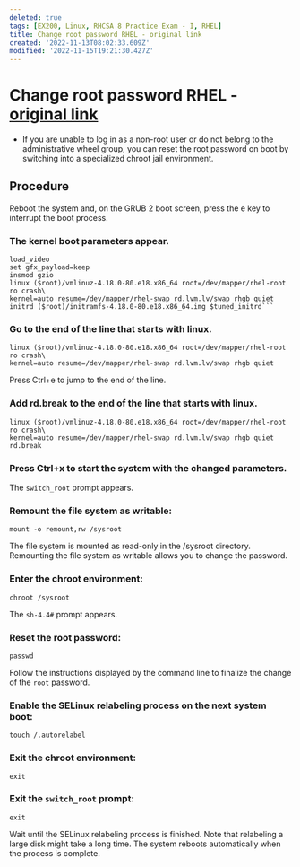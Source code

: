 ```yaml
---
deleted: true
tags: [EX200, Linux, RHCSA 8 Practice Exam - I, RHEL]
title: Change root password RHEL - original link
created: '2022-11-13T08:02:33.609Z'
modified: '2022-11-15T19:21:30.427Z'
---
```


# Change root password RHEL - [original link ](https://access.redhat.com/documentation/en-us/red_hat_enterprise_linux/8/html/configuring_basic_system_settings/changing-and-resetting-the-root-password-from-the-command-line_configuring-basic-system-settings)

- If you are unable to log in as a non-root user or do not belong to the administrative wheel group, you can reset the root password on boot by switching into a specialized chroot jail environment.

## Procedure

Reboot the system and, on the GRUB 2 boot screen, press the e key to interrupt the boot process.

### The kernel boot parameters appear.

    load_video
    set gfx_payload=keep
    insmod gzio
    linux ($root)/vmlinuz-4.18.0-80.e18.x86_64 root=/dev/mapper/rhel-root ro crash\
    kernel=auto resume=/dev/mapper/rhel-swap rd.lvm.lv/swap rhgb quiet
    initrd ($root)/initramfs-4.18.0-80.e18.x86_64.img $tuned_initrd```

### Go to the end of the line that starts with linux.

    linux ($root)/vmlinuz-4.18.0-80.e18.x86_64 root=/dev/mapper/rhel-root ro crash\
    kernel=auto resume=/dev/mapper/rhel-swap rd.lvm.lv/swap rhgb quiet

Press Ctrl+e to jump to the end of the line.

### Add rd.break to the end of the line that starts with linux.

    linux ($root)/vmlinuz-4.18.0-80.e18.x86_64 root=/dev/mapper/rhel-root ro crash\
    kernel=auto resume=/dev/mapper/rhel-swap rd.lvm.lv/swap rhgb quiet rd.break

### Press Ctrl+x to start the system with the changed parameters.

The `switch_root` prompt appears.

### Remount the file system as writable:

    mount -o remount,rw /sysroot
The file system is mounted as read-only in the /sysroot directory. Remounting the file system as writable allows you to change the password.

### Enter the chroot environment:

    chroot /sysroot
The `sh-4.4#` prompt appears.

### Reset the root password:

    passwd
Follow the instructions displayed by the command line to finalize the change of the `root` password.

### Enable the SELinux relabeling process on the next system boot:

    touch /.autorelabel
### Exit the chroot environment:

    exit
### Exit the `switch_root` prompt:

    exit
Wait until the SELinux relabeling process is finished. Note that relabeling a large disk might take a long time. The system reboots automatically when the process is complete.
